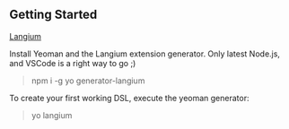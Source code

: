 
## Getting Started  
[Langium](https://langium.org/docs/getting-started/)

Install Yeoman and the Langium extension generator.
Only latest Node.js, and VSCode is a right way to go ;) 

> npm i -g yo generator-langium

To create your first working DSL, execute the yeoman generator:
>yo langium





 